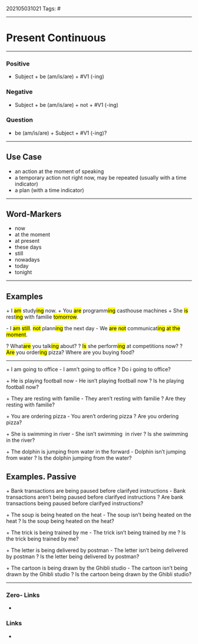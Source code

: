 202105031021
Tags: #

---
# Present Continuous
---
### Positive
- Subject + be (am/is/are) + #V1 (-ing)

### Negative
- Subject + be (am/is/are) + not + #V1 (-ing)

### Question
- be (am/is/are) + Subject + #V1 (-ing)?

---
## Use Case
- an action at the moment of speaking
- a temporary action not right now, may be repeated (usually with a time indicator)
- a plan (with a time indicator)

---
## Word-Markers
- now
- at the moment
- at present
- these days 
- still
- nowadays
- today
- tonight

---
## Examples
\+ I <mark>am</mark> study<mark>ing</mark> now.
\+ You <mark>are</mark> programm<mark>ing</mark> casthouse machines
\+ She <mark>is</mark> rest<mark>ing</mark> with familie <mark>tomorrow</mark>.

\- I  <mark>am</mark> <mark>still</mark>. <mark>not</mark> plann<mark>ing</mark> the next day 
\- We <mark>are</mark> <mark>not</mark> communicat<mark>ing</mark> <mark>at the moment</mark>.

\? What<mark>are</mark> you talk<mark>ing</mark> about? 
\? <mark>Is</mark> she perform<mark>ing</mark> at competitions now? 
\? <mark>Are</mark> you order<mark>ing</mark> pizza?
Where are you buying food?

---

\+ I am going to office
\- I amn’t going to office
\? Do i going to office?

\+ He is playing football now
\- He isn’t playing football now
\? Is he playing football now?

\+ They are resting with familie
\- They aren’t resting with familie
\? Are they resting with familie?

\+ You are ordering pizza
\- You aren’t ordering pizza
\? Are you ordering pizza?

\+ She is swimming in river
\- She isn’t swimming  in river
\? Is she swimming in the river?

\+ The dolphin is jumping from water in the forward
\- Dolphin isn’t jumping from water
\? Is the dolphin jumping from the water?

## Examples. Passive

\+ Bank transactions are being paused before clarifyed instructions
\- Bank transactions aren’t being paused before clarifyed instructions
\? Are bank transactions being paused before clarifyed instructions?

\+ The soup is being heated on the heat
\- The soup isn’t being heated on the heat
\? Is the soup being heated on the heat?

\+ The trick is being trained by me
\- The trick isn’t being trained by me
\? Is the trick being trained by me?

\+ The letter is being delivered by postman
\- The letter isn’t being delivered by postman
\? Is the letter being delivered by postman?

\+ The cartoon is being drawn by the Ghibli studio
\- The cartoon isn’t being drawn by the Ghibli studio
\? Is the cartoon being drawn by the Ghibli studio?

---
### Zero- Links
- 

### Links
-